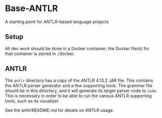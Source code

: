 # Base-ANTLR
A starting point for ANTLR-based language projects

## Setup
All dev work should be done in a Docker container; the Docker file(s) for that container is stored in ./docker.

## ANTLR
The `antlr` directory has a copy of the ANTLR 4.13.2 JAR file. This contains the ANTLR parser generator and a few supporting tools. The grammar file should be in this directory, and it will generate its target parser code to `code`. This is necessary in order to be able to run the various ANTLR supporting tools, such as its visualizer.

See the antlr/README.md for details on ANTLR usage.
